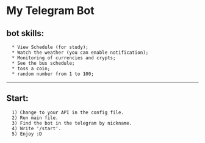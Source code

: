 # My Telegram Bot 

## bot skills:
```
  * View Schedule (for study);
  * Watch the weather (you can enable notification);
  * Monitoring of currencies and crypts;
  * See the bus schedule;
  * toss a coin;
  * random number from 1 to 100;
```
------------------------------------------------------

## Start:
```
  1) Change to your API in the config file.
  2) Run main file.
  3) Find the bot in the telegram by nickname.
  4) Write '/start'.
  5) Enjoy :D
  
```
